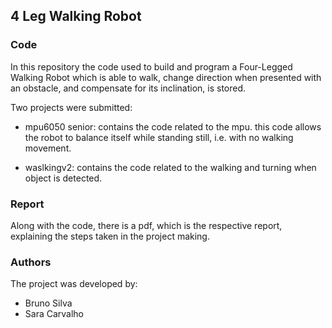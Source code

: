 ## 4 Leg Walking Robot 

### Code
In this repository the code used to build and program a Four-Legged Walking Robot
which is able to walk, change direction when presented with an obstacle, and compensate for its inclination, is stored.

Two projects were submitted:

- mpu6050 senior: contains the code related to the mpu. this code allows the robot to balance itself while standing still, i.e. with no walking movement.

- waslkingv2: contains the code related to the walking and turning when object is detected.

### Report 
Along with the code, there is a pdf, which is the respective report, explaining the steps taken in the project making.

### Authors
The project was developed by:
- Bruno Silva 
- Sara Carvalho